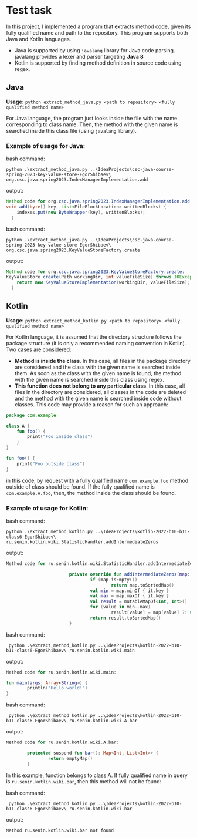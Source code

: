 # Test task

In this project, I implemented a program that extracts method code, given its fully qualified name and path to the repository. This program supports both Java and Kotlin languages.
- Java is supported by using `javalang` library for Java code parsing. javalang provides a lexer and parser targeting __Java 8__
- Kotlin is supported by finding method definition in source code using regex.

## Java

**Usage:** `python extract_method_java.py <path to repository> <fully qualified method name>`

For Java language, the program just looks inside the file with the name corresponding to class name. Then, the method with the given name is searched inside this class file (using `javalang` library). 

### Example of usage for Java:
bash command:
```
python .\extract_method_java.py ..\IdeaProjects\csc-java-course-spring-2023-key-value-store-EgorShibaev\ org.csc.java.spring2023.IndexManagerImplementation.add
```
output:
```java
Method code for org.csc.java.spring2023.IndexManagerImplementation.add:
void add(byte[] key, List<FileBlockLocation> writtenBlocks) {
    indexes.put(new ByteWrapper(key), writtenBlocks);
  }
```

bash command:
```
python .\extract_method_java.py ..\IdeaProjects\csc-java-course-spring-2023-key-value-store-EgorShibaev\ org.csc.java.spring2023.KeyValueStoreFactory.create  
```
output:
```java
Method code for org.csc.java.spring2023.KeyValueStoreFactory.create:
KeyValueStore create(Path workingDir, int valueFileSize) throws IOException {
    return new KeyValueStoreImplementation(workingDir, valueFileSize);
  }
```

## Kotlin

**Usage:** `python extract_method_kotlin.py <path to repository> <fully qualified method name>`

For Kotlin language, it is assumed that the directory structure follows the package structure (it is only a recommended naming convention in Kotlin). Two cases are considered:
- __Method is inside the class__. In this case, all files in the package directory are considered and the class with the given name is searched inside them. As soon as the class with the given name is found, the method with the given name is searched inside this class using regex.
- __This function does not belong to any particular class__. In this case, all files in the directory are considered, all classes in the code are deleted and the method with the given name is searched inside code without classes. This code may provide a reason for such an approach:

```kotlin
package com.example

class A {
    fun foo() {
        print("Foo inside class")
    }
}

fun foo() {
    print("Foo outside class")       
}


```
in this code, by request with a fully qualified name `com.example.foo` method outside of class should be found. If the fully qualified name is `com.example.A.foo`, then, the method inside the class should be found. 

### Example of usage for Kotlin:
bash command:
```
python .\extract_method_kotlin.py ..\IdeaProjects\kotlin-2022-b10-b11-class6-EgorShibaev\ ru.senin.kotlin.wiki.StatisticHandler.addIntermediateZeros
```
output:
```kotlin
Method code for ru.senin.kotlin.wiki.StatisticHandler.addIntermediateZeros:

                        private override fun addIntermediateZeros(map: Map<Int, Int>): SortedMap<Int, Int> {
                                if (map.isEmpty())
                                        return map.toSortedMap()
                                val min = map.minOf { it.key }
                                val max = map.maxOf { it.key }
                                val result = mutableMapOf<Int, Int>()
                                for (value in min..max)
                                        result[value] = map[value] ?: 0
                                return result.toSortedMap()
                        }
```

bash command:
```
 python .\extract_method_kotlin.py ..\IdeaProjects\kotlin-2022-b10-b11-class6-EgorShibaev\ ru.senin.kotlin.wiki.main
```
output:
```kotlin
Method code for ru.senin.kotlin.wiki.main:

fun main(args: Array<String>) {
        println("Hello world!")
}
```

bash command:
```
 python .\extract_method_kotlin.py ..\IdeaProjects\kotlin-2022-b10-b11-class6-EgorShibaev\ ru.senin.kotlin.wiki.A.bar
```
output:
```kotlin
Method code for ru.senin.kotlin.wiki.A.bar:

        protected suspend fun bar(): Map<Int, List<Int>> {
                return emptyMap()
        }
```

In this example, function belongs to class A. If fully qualified name in query is `ru.senin.kotlin.wiki.bar`, then this method will not be found:

bash command:
```
 python .\extract_method_kotlin.py ..\IdeaProjects\kotlin-2022-b10-b11-class6-EgorShibaev\ ru.senin.kotlin.wiki.bar
```
output:
```
Method ru.senin.kotlin.wiki.bar not found
```
